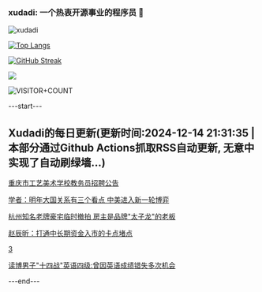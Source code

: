 ### xudadi: 一个热衷开源事业的程序员 👋

![xudadi](https://github-readme-stats-git-masterorgs-github-readme-stats-team.vercel.app/api?username=xudadi)

[![Top Langs](https://github-readme-stats.vercel.app/api/top-langs/?username=xudadi)](https://github.com/anuraghazra/github-readme-stats)

[![GitHub Streak](https://streak-stats.demolab.com?user=xudadi&locale=zh_Hans)](https://git.io/streak-stats)

![](https://raw.githubusercontent.com/xudadi/xudadi/main/assets/github-contribution-grid-snake.svg)

![VISITOR+COUNT](https://komarev.com/ghpvc/?username=xudadi&label=VISITOR+COUNT)


---start---

## Xudadi的每日更新(更新时间:2024-12-14 21:31:35 | 本部分通过Github Actions抓取RSS自动更新, 无意中实现了自动刷绿墙...)

[重庆市工艺美术学校教务员招聘公告](https://www.gongkaoleida.com/article/2230476)

[学者：明年大国关系有三个看点 中美进入新一轮博弈](https://m.163.com/news/article/JJCDMG270514R9OJ.html)

[杭州知名老牌豪宅临时撤拍 房主是品牌"太子龙"的老板](https://m.163.com/news/article/JJC4H34S0530JPVV.html)

[赵辰昕：打通中长期资金入市的卡点堵点](https://m.163.com/news/article/JJCC1ED0000189PS.html)

[3](https://m.163.com/touch/news/sub/domestic)

[读博男子"十四战"英语四级:曾因英语成绩错失多次机会](https://m.163.com/news/article/JJC75R42053469LG.html)

---end---
